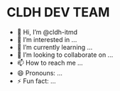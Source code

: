 # CLDH DEV TEAM


- 👋 Hi, I’m @cldh-itmd
- 👀 I’m interested in ...
- 🌱 I’m currently learning ...
- 💞️ I’m looking to collaborate on ...
- 📫 How to reach me ...
- 😄 Pronouns: ...
- ⚡ Fun fact: ...

<!---
cldh-itmd/cldh-itmd is a ✨ special ✨ repository because its `README.md` (this file) appears on your GitHub profile.
You can click the Preview link to take a look at your changes.
--->
